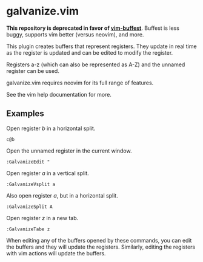 # galvanize.vim

**This repository is deprecated in favor of [vim-buffest](https://github.com/rbong/vim-buffest)**.
Buffest is less buggy, supports vim better (versus neovim), and more.

This plugin creates buffers that represent registers. They update in real time
as the register is updated and can be edited to modify the register.

Registers a-z (which can also be represented as A-Z) and the unnamed register
can be used.

galvanize.vim requires neovim for its full range of features.

See the vim help documentation for more.

## Examples

Open register *b* in a horizontal split.
```
c@b
```

Open the unnamed register in the current window.
```
:GalvanizeEdit "
```

Open register *a* in a vertical split.
```
:GalvanizeVsplit a
```

Also open register *a*, but in a horizontal split.
```
:GalvanizeSplit A
```

Open register *z* in a new tab.
```
:GalvanizeTabe z
```

When editing any of the buffers opened by these commands, you can edit the
buffers and they will update the registers. Similarly, editing the registers
with vim actions will update the buffers.
